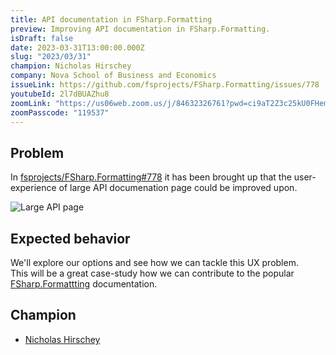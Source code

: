 ```yaml
---
title: API documentation in FSharp.Formatting
preview: Improving API documentation in FSharp.Formatting.
isDraft: false
date: 2023-03-31T13:00:00.000Z
slug: "2023/03/31"
champion: Nicholas Hirschey
company: Nova School of Business and Economics
issueLink: https://github.com/fsprojects/FSharp.Formatting/issues/778
youtubeId: 2l7dBUAZhu8
zoomLink: "https://us06web.zoom.us/j/84632326761?pwd=ci9aT2Z3c25kU0FHemhoRVMrU2NxQT09"
zoomPasscode: "119537"
---
```


## Problem

In [fsprojects/FSharp.Formatting#778](https://github.com/fsprojects/FSharp.Formatting/issues/778) it has been brought up that the user-experience of large API documenation page could be improved upon.

<img src="https://user-images.githubusercontent.com/6868833/201503980-bae61b16-b4ee-4e57-81a4-7aaf4233b1f2.png" alt="Large API page" class="img-fluid" />

## Expected behavior

We'll explore our options and see how we can tackle this UX problem.  
This will be a great case-study how we can contribute to the popular [FSharp.Formattting](https://fsprojects.github.io/FSharp.Formatting/) documentation.

## Champion

- [Nicholas Hirschey](http://www.nhirschey.com/)
